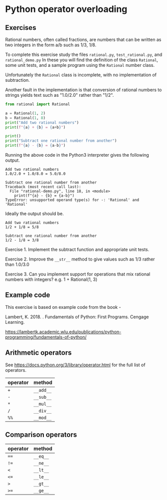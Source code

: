 # Python operator overloading

## Exercises

Rational numbers, often called fractions, are numbers that can be written as two integers in the form a/b such as 1/3, 1/8.

To complete this exercise study the files ```rational.py```, ```test_rational.py```, and ```rational_demo.py``` In these you will find the definition of the class ```Rational```, some unit tests, and a sample program using the ```Rational``` number class.

Unfortunately the ```Rational``` class is incomplete, with no implementation of subtraction.

Another fault in the implementation is that conversion of rational numbers to strings yields text such as "1.0/2.0" rather than "1/2".


```py
from rational import Rational

a = Rational(1, 2)
b = Rational(1, 8)
print("Add two rational numbers")
print(f"{a} + {b} = {a+b}")

print()
print("Subtract one rational number from another")
print(f"{a} - {b} = {a-b}")
```

Running the above code in the Python3 interpreter gives the following output.

```text
Add two rational numbers
1.0/2.0 + 1.0/8.0 = 5.0/8.0

Subtract one rational number from another
Traceback (most recent call last):
  File "rational-demo.py", line 18, in <module>
    print(f"{a} - {b} = {a-b}")
TypeError: unsupported operand type(s) for -: 'Rational' and 'Rational'
```

Ideally the output should be.

```text
Add two rational numbers
1/2 + 1/8 = 5/8

Subtract one rational number from another
1/2 - 1/8 = 3/8
```

Exercise 1. Implement the subtract function and appropriate unit tests.

Exercise 2. Improve the ```__str__``` method to give values such as 1/3 rather than 1.0/3.0

Exercise 3. Can you implement support for operations that mix rational numbers with integers? e.g. 1 + Rational(1, 3)


## Example code

This exercise is based on example code from the book -

Lambert, K. 2018. . Fundamentals of Python: First Programs. Cengage Learning.

<https://lambertk.academic.wlu.edu/publications/python-programming/fundamentals-of-python/>


## Arithmetic operators

See <https://docs.python.org/3/library/operator.html> for the full list of operators.

| operator | method |
| -------- | ------ |
| ```+``` |  ```__add__``` |
| ```-``` |  ```__sub__``` |
| ```*``` |  ```__mul__``` |
| ```/``` |  ```__div__``` |
| ```%%``` |  ```__mod__``` |

## Comparison operators

| operator | method |
| -------- | ------ |
| ```==``` | ```__eq__``` |
| ```!=``` | ```__ne__``` |
| ```<``` | ```__lt__``` |
| ```<=``` | ```__le__``` |
| ```>``` | ```__gt__``` |
| ```>=``` | ```__ge__``` |
